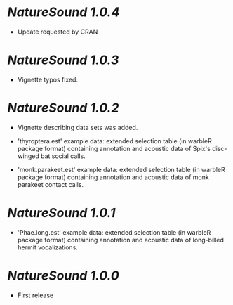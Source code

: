 # *NatureSound 1.0.4*

* Update requested by CRAN

# *NatureSound 1.0.3*

* Vignette typos fixed.

# *NatureSound 1.0.2*

* Vignette describing data sets was added.

* 'thyroptera.est' example data: extended selection table (in warbleR package format) containing annotation and acoustic data of Spix's disc-winged bat social calls. 

* 'monk.parakeet.est' example data: extended selection table (in warbleR package format) containing annotation and acoustic data of monk parakeet contact calls. 

# *NatureSound 1.0.1*

* 'Phae.long.est' example data: extended selection table (in warbleR package format) containing annotation and acoustic data of long-billed hermit vocalizations. 


# *NatureSound 1.0.0*

* First release
